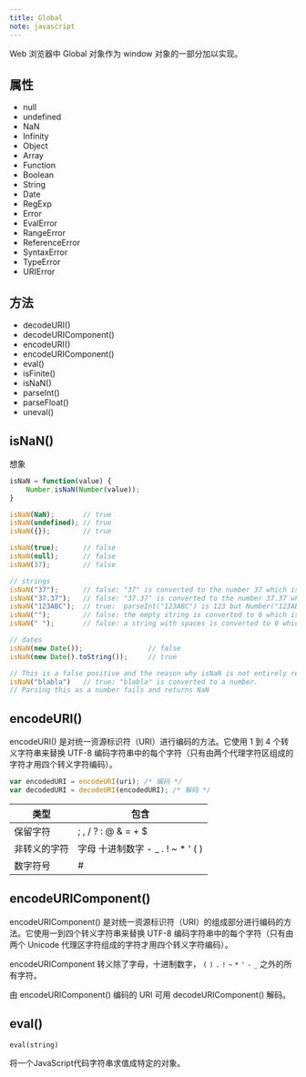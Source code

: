 ```yaml
---
title: Global
note: javascript
---
```


Web 浏览器中 Global 对象作为 window 对象的一部分加以实现。

## 属性

* null
* undefined
* NaN
* Infinity
* Object
* Array
* Function
* Boolean
* String
* Date
* RegExp
* Error
* EvalError
* RangeError
* ReferenceError
* SyntaxError
* TypeError
* URIError

## 方法

* decodeURI()
* decodeURIComponent()
* encodeURI()
* encodeURIComponent()
* eval()
* isFinite()
* isNaN()
* parseInt()
* parseFloat()
* uneval()

## isNaN()

想象

```javascript
isNaN = function(value) {
    Number.isNaN(Number(value));
}
```

```javascript
isNaN(NaN);       // true
isNaN(undefined); // true
isNaN({});        // true

isNaN(true);      // false
isNaN(null);      // false
isNaN(37);        // false

// strings
isNaN("37");      // false: "37" is converted to the number 37 which is not NaN
isNaN("37.37");   // false: "37.37" is converted to the number 37.37 which is not NaN
isNaN("123ABC");  // true:  parseInt("123ABC") is 123 but Number("123ABC") is NaN
isNaN("");        // false: the empty string is converted to 0 which is not NaN
isNaN(" ");       // false: a string with spaces is converted to 0 which is not NaN

// dates
isNaN(new Date());                // false
isNaN(new Date().toString());     // true

// This is a false positive and the reason why isNaN is not entirely reliable
isNaN("blabla")   // true: "blabla" is converted to a number.
// Parsing this as a number fails and returns NaN
```

## encodeURI()

encodeURI() 是对统一资源标识符（URI）进行编码的方法。它使用 1 到 4 个转义字符串来替换 UTF-8 编码字符串中的每个字符（只有由两个代理字符区组成的字符才用四个转义字符编码）。

```javascript
var encodedURI = encodeURI(uri); /* 编码 */
var decodedURI = decodeURI(encodedURI); /* 解码 */
```

| 类型         | 包含                        |
|--------------|-----------------------------|
| 保留字符     | ; , / ? : @ & = + $         |
| 非转义的字符 | 字母 十进制数字 - _ . ! ~ * ' ( ) |
| 数字符号     | #                           |

## encodeURIComponent()

encodeURIComponent() 是对统一资源标识符（URI）的组成部分进行编码的方法。它使用一到四个转义字符串来替换 UTF-8 编码字符串中的每个字符（只有由两个 Unicode 代理区字符组成的字符才用四个转义字符编码）。

encodeURIComponent 转义除了字母，十进制数字， `(` `)` `.` `!` `~` `*` `'` `-` `_` 之外的所有字符。

由 encodeURIComponent() 编码的 URI 可用 decodeURIComponent() 解码。

## eval()

`eval(string)`

将一个JavaScript代码字符串求值成特定的对象。
